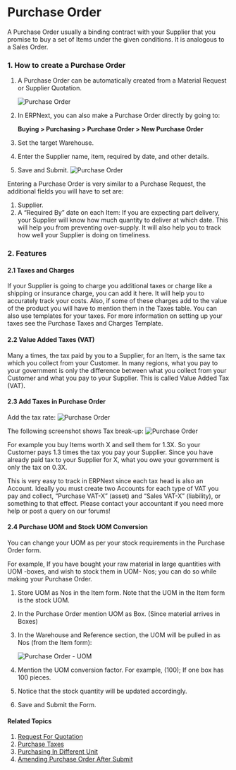 <!-- add-breadcrumbs -->
# Purchase Order

A Purchase Order usually a binding contract with your Supplier that you promise to buy a set of Items under the given conditions. It is analogous to a Sales Order. 

### 1. How to create a Purchase Order

1. A Purchase Order can be automatically created from a Material Request or
Supplier Quotation.

    ![Purchase Order]({{docs_base_url}}/assets/img/buying/buying_flow.png)

2. In ERPNext, you can also make a Purchase Order directly by going to:

    **Buying > Purchasing > Purchase Order > New Purchase Order**

3. Set the target Warehouse.
4. Enter the Supplier name, item, required by date, and other details.
5. Save and Submit.
    <img class="screenshot" alt="Purchase Order" src="{{docs_base_url}}/assets/img/buying/purchase-order.png">

Entering a Purchase Order is very similar to a Purchase Request, the additional fields
you will have to set are:

  1. Supplier.
  1. A “Required By” date on each Item: If you are expecting part delivery, your Supplier will know how much quantity to deliver at which date. This will help you from preventing over-supply. It will also help you to track how well your Supplier is doing on timeliness.

### 2. Features

#### 2.1 Taxes and Charges

If your Supplier is going to charge you additional taxes or charge like a
shipping or insurance charge, you can add it here. It will help you to
accurately track your costs. Also, if some of these charges add to the value
of the product you will have to mention them in the Taxes table. You can also
use templates for your taxes. For more information on setting up your taxes
see the Purchase Taxes and Charges Template.

#### 2.2 Value Added Taxes (VAT)

Many a times, the tax paid by you to a Supplier, for an Item, is the same tax
which you collect from your Customer. In many regions, what you pay to your
government is only the difference between what you collect from your Customer
and what you pay to your Supplier. This is called Value Added Tax (VAT).

#### 2.3 Add Taxes in Purchase Order
Add the tax rate:
<img class="screenshot" alt="Purchase Order" src="{{docs_base_url}}/assets/img/buying/add_taxes_to_doc.png">

The following screenshot shows Tax break-up:
<img class="screenshot" alt="Purchase Order" src="{{docs_base_url}}/assets/img/buying/show_tax_breakup.png">

For example you buy Items worth X and sell them for 1.3X. So your Customer
pays 1.3 times the tax you pay your Supplier. Since you have already paid tax
to your Supplier for X, what you owe your government is only the tax on 0.3X.

This is very easy to track in ERPNext since each tax head is also an Account.
Ideally you must create two Accounts for each type of VAT you pay and collect,
“Purchase VAT-X” (asset) and “Sales VAT-X” (liability), or something to that
effect. Please contact your accountant if you need more help or post a query
on our forums!

#### 2.4 Purchase UOM and Stock UOM Conversion

You can change your UOM as per your stock requirements in the Purchase Order
form.

For example, If you have bought your raw material in large quantities with UOM
-boxes, and wish to stock them in UOM- Nos; you can do so while making your
Purchase Order.

1. Store UOM as Nos in the Item form. Note that the UOM in the Item form is the stock UOM.

2. In the Purchase Order mention UOM as Box. (Since material arrives in
Boxes)

3. In the Warehouse and Reference section, the UOM will be pulled in as
Nos (from the Item form):

    <img class="screenshot" alt="Purchase Order - UOM" src="{{docs_base_url}}/assets/img/buying/purchase-order-uom.png">

4. Mention the UOM conversion factor. For example, (100); If one box has
100 pieces.  

5. Notice that the stock quantity will be updated accordingly.

6. Save and Submit the Form.

#### Related Topics
1. [Request For Quotation](/docs/user/manual/en/buying/request-for-quotation)
1. [Purchase Taxes](/docs/user/manual/en/buying/purchase-taxes)
1. [Purchasing In Different Unit](/docs/user/manual/en/buying/articles/purchasing-in-different-unit)
1. [Amending Purchase Order After Submit](/docs/user/manual/en/buying/articles/amending-purchase-order-after-submit)
